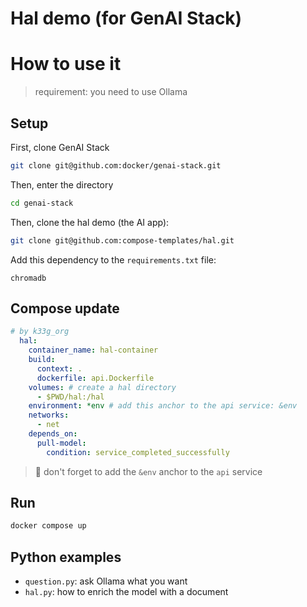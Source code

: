 # Hal demo (for GenAI Stack)

# How to use it
> requirement: you need to use Ollama
## Setup

First, clone GenAI Stack
```bash
git clone git@github.com:docker/genai-stack.git
```

Then, enter the directory
```bash
cd genai-stack
```

Then, clone the hal demo (the AI app):
```bash
git clone git@github.com:compose-templates/hal.git
```

Add this dependency to the `requirements.txt` file:
```
chromadb
```

## Compose update

```yaml
# by k33g_org
  hal:
    container_name: hal-container
    build:
      context: .
      dockerfile: api.Dockerfile
    volumes: # create a hal directory
      - $PWD/hal:/hal
    environment: *env # add this anchor to the api service: &env
    networks:
      - net
    depends_on:
      pull-model:
        condition: service_completed_successfully

```
> 👋 don't forget to add the `&env` anchor to the `api` service

## Run

```bash
docker compose up
```

## Python examples

- `question.py`: ask Ollama what you want
- `hal.py`: how to enrich the model with a document
